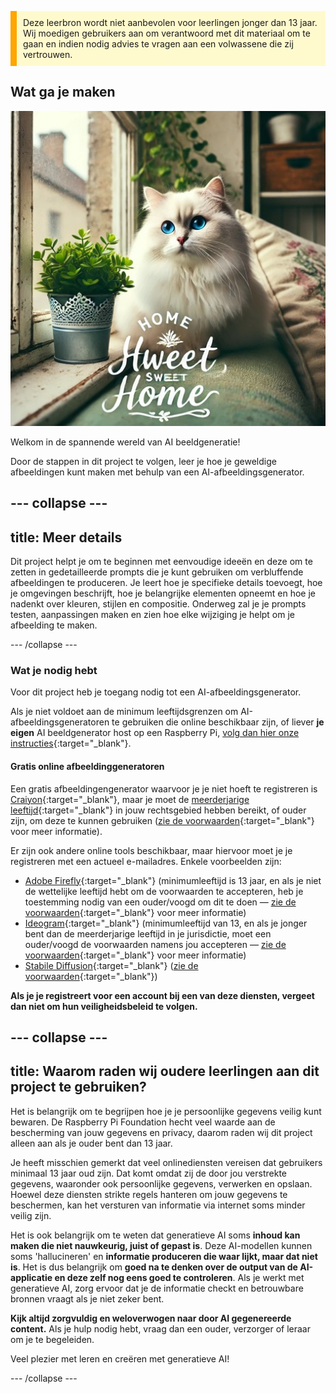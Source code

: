 <p style='border-left: solid; border-width:10px; border-color: #FFA500; background-color: #FFFACD; padding: 10px;'>
Deze leerbron wordt niet aanbevolen voor leerlingen jonger dan 13 jaar. Wij moedigen gebruikers aan om verantwoord met dit materiaal om te gaan en indien nodig advies te vragen aan een volwassene die zij vertrouwen.
</p>

## Wat ga je maken

![Een pluizige witte kat met opvallende blauwe ogen en een roze neus zit op een vensterbank en op de rugleuning van een bank, naast een plantje in een decoratieve metalen pot. De vensterbank maakt deel uit van een gezellig interieur, met een bloemenkussen, een groene hangplant en legplanken. Door het raam is een gebouw te zien. Op de voorgrond van de afbeelding staat de tekst "HOME Hweet SWEET Home" in een elegante stijl, met wat versieringen.](images/prompt8.jpg)

Welkom in de spannende wereld van AI beeldgeneratie!

Door de stappen in dit project te volgen, leer je hoe je geweldige afbeeldingen kunt maken met behulp van een AI-afbeeldingsgenerator.

## --- collapse ---

## title: Meer details

Dit project helpt je om te beginnen met eenvoudige ideeën en deze om te zetten in gedetailleerde prompts die je kunt gebruiken om verbluffende afbeeldingen te produceren. Je leert hoe je specifieke details toevoegt, hoe je omgevingen beschrijft, hoe je belangrijke elementen opneemt en hoe je nadenkt over kleuren, stijlen en compositie. Onderweg zal je je prompts testen, aanpassingen maken en zien hoe elke wijziging je helpt om je afbeelding te maken.

\--- /collapse ---

### Wat je nodig hebt

Voor dit project heb je toegang nodig tot een AI-afbeeldingsgenerator.

Als je niet voldoet aan de minimum leeftijdsgrenzen om AI-afbeeldingsgeneratoren te gebruiken die online beschikbaar zijn, of liever **je eigen** AI beeldgenerator host op een Raspberry Pi, [volg dan hier onze instructies](https://projects.raspberrypi.org/en/projects/ai-images-on-pi){:target="_blank"}.

#### Gratis online afbeeldinggeneratoren

Een gratis afbeeldingengenerator waarvoor je je niet hoeft te registreren is [Craiyon](https://www.craiyon.com){:target="_blank"}, maar je moet de [meerderjarige leeftijd](https://en.wikipedia.org/wiki/Age_of_majority){:target="_blank"} in jouw rechtsgebied hebben bereikt, of ouder zijn, om deze te kunnen gebruiken ([zie de voorwaarden](https://www.craiyon.com/terms){:target="_blank"} voor meer informatie).

Er zijn ook andere online tools beschikbaar, maar hiervoor moet je je registreren met een actueel e-mailadres. Enkele voorbeelden zijn:

- [Adobe Firefly](https://firefly.adobe.com/){:target="_blank"} (minimumleeftijd is 13 jaar, en als je niet de wettelijke leeftijd hebt om de voorwaarden te accepteren, heb je toestemming nodig van een ouder/voogd om dit te doen — [zie de voorwaarden](https://www.adobe.com/uk/legal/terms.html){:target="_blank"} voor meer informatie)
- [Ideogram](https://www.ideogram.ai){:target="_blank"} (minimumleeftijd van 13, en als je jonger bent dan de meerderjarige leeftijd in je jurisdictie, moet een ouder/voogd de voorwaarden namens jou accepteren — [zie de voorwaarden](https://ideogram.ai/legal/tos){:target="_blank"} voor meer informatie)
- [Stabile Diffusion](https://stablediffusionweb.com/){:target="_blank"} ([zie de voorwaarden](https://stablediffusionweb.com/terms-and-conditions){:target="_blank"})

**Als je je registreert voor een account bij een van deze diensten, vergeet dan niet om hun veiligheidsbeleid te volgen.**

## --- collapse ---

## title: Waarom raden wij oudere leerlingen aan dit project te gebruiken?

Het is belangrijk om te begrijpen hoe je je persoonlijke gegevens veilig kunt bewaren. De Raspberry Pi Foundation hecht veel waarde aan de bescherming van jouw gegevens en privacy, daarom raden wij dit project alleen aan als je ouder bent dan 13 jaar.

Je heeft misschien gemerkt dat veel onlinediensten vereisen dat gebruikers minimaal 13 jaar oud zijn. Dat komt omdat zij de door jou verstrekte gegevens, waaronder ook persoonlijke gegevens, verwerken en opslaan. Hoewel deze diensten strikte regels hanteren om jouw gegevens te beschermen, kan het versturen van informatie via internet soms minder veilig zijn.

Het is ook belangrijk om te weten dat generatieve AI soms **inhoud kan maken die niet nauwkeurig, juist of gepast is**. Deze AI-modellen kunnen soms 'hallucineren' en **informatie produceren die waar lijkt, maar dat niet is**. Het is dus belangrijk om **goed na te denken over de output van de AI-applicatie en deze zelf nog eens goed te controleren**. Als je werkt met generatieve AI, zorg ervoor dat je de informatie checkt en betrouwbare bronnen vraagt als je niet zeker bent.

**Kijk altijd zorgvuldig en weloverwogen naar door AI gegenereerde content.** Als je hulp nodig hebt, vraag dan een ouder, verzorger of leraar om je te begeleiden.

Veel plezier met leren en creëren met generatieve AI!

\--- /collapse ---
